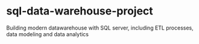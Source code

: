 # sql-data-warehouse-project
Building modern datawarehouse with SQL server, including ETL processes, data modeling and data analytics 
